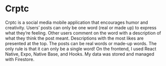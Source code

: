 # Crptc

Crptc is a social media mobile application that encourages humor and creativity.  Users’ posts can only be one word (real or made up) to express what they’re feeling.  Other users comment on the word with a description of what they think the post meant.  Descriptions with the most likes are presented at the top.  The posts can be real words or made-up words.  The only rule is that it can only be a single word!  On the frontend, I used React Native, Expo, Native Base, and Hooks.  My data was stored and managed with Firestore.
 
